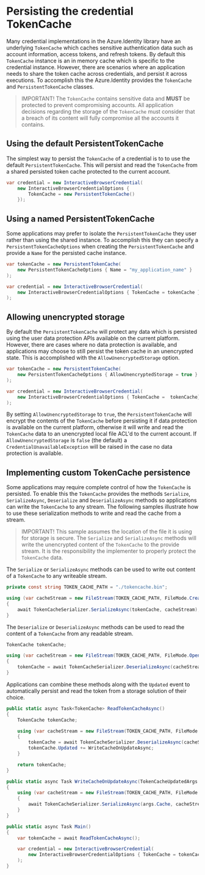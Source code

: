 # Persisting the credential TokenCache

Many credential implementations in the Azure.Identity library have an underlying `TokenCache` which caches sensitive authentication data such as account information, access tokens, and refresh tokens. By default this `TokenCache` instance is an in memory cache which is specific to the credential instance. However, there are scenarios where an application needs to share the token cache across credentials, and persist it across executions. To accomplish this the Azure.Identity provides the `TokenCache` and `PersistentTokenCache` classes.

>IMPORTANT! The `TokenCache` contains sensitive data and **MUST** be protected to prevent compromising accounts. All application decisions regarding the storage of the `TokenCache` must consider that a breach of its content will fully compromise all the accounts it contains.

## Using the default PersistentTokenCache

The simplest way to persist the `TokenCache` of a credential is to to use the default `PersistentTokenCache`. This will persist and read the `TokenCache` from a shared persisted token cache protected to the current account.

```C# Snippet:Identity_TokenCache_PersistentDefault
var credential = new InteractiveBrowserCredential(
    new InteractiveBrowserCredentialOptions {
        TokenCache = new PersistentTokenCache()
    });
```

## Using a named PersistentTokenCache

Some applications may prefer to isolate the `PersistentTokenCache` they user rather than using the shared instance. To accomplish this they can specify a `PersistentTokenCacheOptions` when creating the `PersistentTokenCache` and provide a `Name` for the persisted cache instance.

```C# Snippet:Identity_TokenCache_PersistentNamed
var tokenCache = new PersistentTokenCache(
    new PersistentTokenCacheOptions { Name = "my_application_name" }
);

var credential = new InteractiveBrowserCredential(
    new InteractiveBrowserCredentialOptions { TokenCache = tokenCache }
);
```

## Allowing unencrypted storage

By default the `PersistentTokenCache` will protect any data which is persisted using the user data protection APIs available on the current platform. However, there are cases where no data protection is available, and applications may choose to still persist the token cache in an unencrypted state. This is accomplished with the `AllowUnencryptedStorage` option.

```C# Snippet:Identity_TokenCache_PersistentUnencrypted
var tokenCache = new PersistentTokenCache(
    new PersistentTokenCacheOptions { AllowUnencryptedStorage = true }
);

var credential = new InteractiveBrowserCredential(
    new InteractiveBrowserCredentialOptions { TokenCache =  tokenCache}
);
```

By setting `AllowUnencryptedStorage` to `true`, the `PersistentTokenCache` will encrypt the contents of the `TokenCache` before persisting it if data protection is available on the current platform, otherwise it will write and read the `TokenCache` data to an unencrypted local file ACL'd to the current account. If `AllowUnencryptedStorage` is `false` (the default) a `CredentialUnavailableException` will be raised in the case no data protection is available.

## Implementing custom TokenCache persistence

Some applications may require complete control of how the `TokenCache` is persisted. To enable this the `TokenCache` provides the methods `Serialize`, `SerializeAsync`, `Deserialize` and `DeserializeAsync` methods so applications can write the `TokenCache` to any stream. The following samples illustrate how to use these serialization methods to write and read the cache from a stream.

> IMPORTANT! This sample assumes the location of the file it is using for storage is secure. The `Serialize` and `SerializeAsync` methods will write the unencrypted content of the `TokenCache` to the provide stream. It is the responsibility the implementer to properly protect the `TokenCache` data.

The `Serialize` or `SerializeAsync` methods can be used to write out content of a `TokenCache` to any writeable stream.

```C# Snippet:Identity_TokenCache_CustomPersistence_Usage_TokenCachePath
private const string TOKEN_CACHE_PATH = "./tokencache.bin";
```

```C# Snippet:Identity_TokenCache_CustomPersistence_Write
using (var cacheStream = new FileStream(TOKEN_CACHE_PATH, FileMode.Create, FileAccess.Write))
{
    await TokenCacheSerializer.SerializeAsync(tokenCache, cacheStream);
}
```

The `Deserialize` or `DeserializeAsync` methods can be used to read the content of a `TokenCache` from any readable stream.

```C# Snippet:Identity_TokenCache_CustomPersistence_Read
TokenCache tokenCache;

using (var cacheStream = new FileStream(TOKEN_CACHE_PATH, FileMode.OpenOrCreate, FileAccess.Read))
{
    tokenCache = await TokenCacheSerializer.DeserializeAsync(cacheStream);
}
```

Applications can combine these methods along with the `Updated` event to automatically persist and read the token from a storage solution of their choice.

```C# Snippet:Identity_TokenCache_CustomPersistence_Usage
public static async Task<TokenCache> ReadTokenCacheAsync()
{
    TokenCache tokenCache;

    using (var cacheStream = new FileStream(TOKEN_CACHE_PATH, FileMode.OpenOrCreate, FileAccess.Read))
    {
        tokenCache = await TokenCacheSerializer.DeserializeAsync(cacheStream);
        tokenCache.Updated += WriteCacheOnUpdateAsync;
    }

    return tokenCache;
}

public static async Task WriteCacheOnUpdateAsync(TokenCacheUpdatedArgs args)
{
    using (var cacheStream = new FileStream(TOKEN_CACHE_PATH, FileMode.Create, FileAccess.Write))
    {
        await TokenCacheSerializer.SerializeAsync(args.Cache, cacheStream);
    }
}

public static async Task Main()
{
    var tokenCache = await ReadTokenCacheAsync();

    var credential = new InteractiveBrowserCredential(
        new InteractiveBrowserCredentialOptions { TokenCache = tokenCache }
    );
}
```
